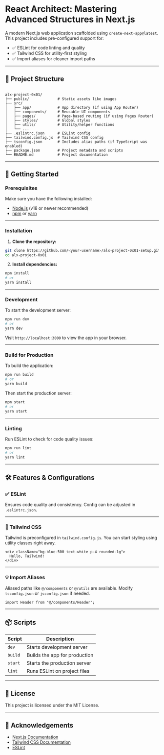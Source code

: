 # React Architect: Mastering Advanced Structures in Next.js

A modern Next.js web application scaffolded using `create-next-app@latest`. This project includes pre-configured support for:

- ✅ ESLint for code linting and quality
- ✅ Tailwind CSS for utility-first styling
- ✅ Import aliases for cleaner import paths

---

## 📁 Project Structure

```

alx-project-0x01/
├── public/             # Static assets like images
├── src/
│   ├── app/            # App directory (if using App Router)
│   ├── components/     # Reusable UI components
│   ├── pages/          # Page-based routing (if using Pages Router)
│   ├── styles/         # Global styles
│   ├── utils/          # Utility/helper functions
│   └── ...
├── .eslintrc.json      # ESLint config
├── tailwind.config.js  # Tailwind CSS config
├── tsconfig.json       # Includes alias paths (if TypeScript was enabled)
├── package.json        # Project metadata and scripts
└── README.md           # Project documentation

````

---

## 🚀 Getting Started

### Prerequisites

Make sure you have the following installed:

- [Node.js](https://nodejs.org/) (v18 or newer recommended)
- [npm](https://www.npmjs.com/) or [yarn](https://yarnpkg.com/)

---

### Installation

1. **Clone the repository:**

```bash
git clone https://github.com/<your-username>/alx-project-0x01-setup.git
cd alx-project-0x01
````

2. **Install dependencies:**

```bash
npm install
# or
yarn install
```

---

### Development

To start the development server:

```bash
npm run dev
# or
yarn dev
```

Visit `http://localhost:3000` to view the app in your browser.

---

### Build for Production

To build the application:

```bash
npm run build
# or
yarn build
```

Then start the production server:

```bash
npm start
# or
yarn start
```

---

### Linting

Run ESLint to check for code quality issues:

```bash
npm run lint
# or
yarn lint
```

---

## 🛠️ Features & Configurations

### ✅ ESLint

Ensures code quality and consistency. Config can be adjusted in `.eslintrc.json`.

---

### 🎨 Tailwind CSS

Tailwind is preconfigured in `tailwind.config.js`. You can start styling using utility classes right away.

```tsx
<div className="bg-blue-500 text-white p-4 rounded-lg">
  Hello, Tailwind!
</div>
```

---

### 💡 Import Aliases

Aliased paths like `@/components` or `@/utils` are available. Modify `tsconfig.json` or `jsconfig.json` if needed.

```tsx
import Header from "@/components/Header";
```

---

## 📦 Scripts

| Script  | Description                   |
| ------- | ----------------------------- |
| `dev`   | Starts development server     |
| `build` | Builds the app for production |
| `start` | Starts the production server  |
| `lint`  | Runs ESLint on project files  |

---

## 📄 License

This project is licensed under the MIT License.

---

## 🙌 Acknowledgements

* [Next.js Documentation](https://nextjs.org/docs)
* [Tailwind CSS Documentation](https://tailwindcss.com/docs)
* [ESLint](https://eslint.org/)

```
